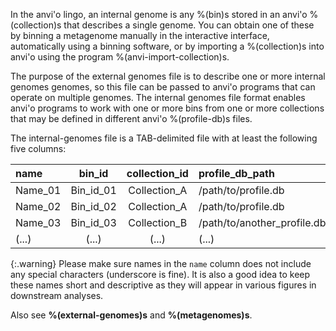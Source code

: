 In the anvi'o lingo, an internal genome is any %(bin)s stored in an anvi'o %(collection)s that describes a single genome. You can obtain one of these by binning a metagenome manually in the interactive interface, automatically using a binning software, or by importing a %(collection)s into anvi'o using the program %(anvi-import-collection)s.

The purpose of the external genomes file is to describe one or more internal genomes genomes, so this file can be passed to anvi'o programs that can operate on multiple genomes. The internal genomes file format enables anvi'o programs to work with one or more bins from one or more collections that may be defined in different anvi'o %(profile-db)s files.

The internal-genomes file is a TAB-delimited file with at least the following five columns:

|name|bin_id|collection_id|profile_db_path|contigs_db_path|
|:--|:--:|:--:|:--|:--|
|Name_01|Bin_id_01|Collection_A|/path/to/profile.db|/path/to/contigs.db|
|Name_02|Bin_id_02|Collection_A|/path/to/profile.db|/path/to/contigs.db|
|Name_03|Bin_id_03|Collection_B|/path/to/another_profile.db|/path/to/another/contigs.db|
|(...)|(...)|(...)|(...)|(...)|

{:.warning}
Please make sure names in the `name` column does not include any special characters (underscore is fine). It is also a good idea to keep these names short and descriptive as they will appear in various figures in downstream analyses.

Also see **%(external-genomes)s** and **%(metagenomes)s**.
